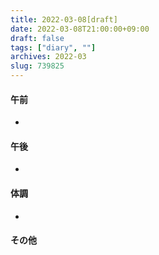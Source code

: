 ```yaml
---
title: 2022-03-08[draft]
date: 2022-03-08T21:00:00+09:00
draft: false
tags: ["diary", ""]
archives: 2022-03
slug: 739825
---
```

#### 午前
- 
#### 午後
- 
#### 体調
- 
#### その他